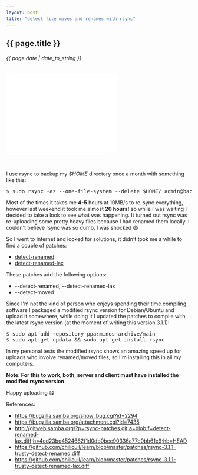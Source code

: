 ```yaml
---
layout: post
title: "detect file moves and renames with rsync"
---
```


## {{ page.title }}

###### {{ page.date | date_to_string }}

**[![](/assets/img/102.png)](/assets/img/102.png)**

<br>

I use rsync to backup my *$HOME* directory once a month with something like this:

<pre class="sh_sh">
$ sudo rsync -az --one-file-system --delete $HOME/ admin@backup.javier.io:~/backup/$(hostname)
</pre>

Most of the times it takes me **4-5** hours at 10MB/s to re-sync everything, however last weekend it took me almost **20 hours!** so while I was waiting I decided to take a look to see what was happening. It turned out rsync was re-uploading some pretty heavy files because I had renamed them locally. I couldn't believe rsync was so dumb, I was shocked &#128552;

So I went to Internet and looked for solutions, it didn't took me a while to find a couple of patches:

- [detect-renamed](https://attachments.samba.org/attachment.cgi?id=7435)
- [detect-renamed-lax](https://git.samba.org/?p=rsync-patches.git;a=blob;f=detect-renamed-lax.diff;h=4cd23bd4524662f1d0db0bcc90336a77d0bb61c9;hb=HEAD)

These patches add the following options:

- --detect-renamed, --detect-renamed-lax
- --detect-moved

Since I'm not the kind of person who enjoys spending their time compiling software I packaged a modified rsync version for Debian/Ubuntu and upload it somewhere, while doing it I updated the patches to compile with the latest rsync version (at the moment of writing this version 3.1.1):

<pre class="sh_sh">
$ sudo apt-add-repository ppa:minos-archive/main
$ sudo apt-get updata &amp;&amp; sudo apt-get install rsync
</pre>

In my personal tests the modified rsync shows an amazing speed up for uploads who involve renamed/moved files, so I'm installing this in all my computers.

**Note: For this to work, both, server and client must have installed the modified rsync version**

Happy uploading &#128523;

References:

- https://bugzilla.samba.org/show_bug.cgi?id=2294
- https://bugzilla.samba.org/attachment.cgi?id=7435
- http://gitweb.samba.org/?p=rsync-patches.git;a=blob;f=detect-renamed-lax.diff;h=4cd23bd4524662f1d0db0bcc90336a77d0bb61c9;hb=HEAD
- https://github.com/chilicuil/learn/blob/master/patches/rsync-3.1.1-trusty-detect-renamed.diff
- https://github.com/chilicuil/learn/blob/master/patches/rsync-3.1.1-trusty-detect-renamed-lax.diff
